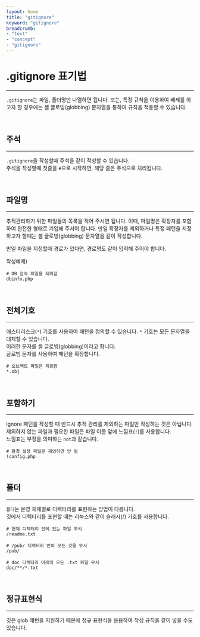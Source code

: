 ```yaml
---
layout: home
title: "gitignore"
keyword: "gitignore"
breadcrumb:
- "text"
- "concept"
- "gitignore"
---
```


# .gitignore 표기법
---
`.gitignore`는 파일, 폴더명만 나열하면 됩니다. 
또는, 특정 규칙을 이용하여 배제를 하고자 할 경우에는 셸 글로빙(globbing) 문자열을 통하여 규칙을 적용할 수 있습니다.  

<br>

## 주석
---
`.gitignore`을 작성할때 주석을 같이 작성할 수 있습니다.  
주석을 작성할때 첫줄을 `#`으로 시작하면, 해당 줄은 주석으로 처리됩니다.  

<br>

## 파일명
---
추적관리하기 위한 파일들의 목록을 적어 주시면 됩니다. 이때, 파일명은 확장자를 포함하여 완전한 형태로 기입해 주셔야 합니다. 
만일 확장자를 제외하거나 특정 패턴을 지정하고자 할때는 셸 글로빙(globbing) 문자열을 같이 작성합니다.  

만일 파일을 지정할때 경로가 있다면, 경로명도 같이 입력해 주어야 합니다.

작성예제)
```
# DB 접속 파일을 제외함
dbinfo.php
```

<br>

## 전체기호
---
애스터리스크(`*`) 기호를 사용하여 패턴을 정의할 수 있습니다. `*` 기호는 모든 문자열을 대체할 수 있습니다.  
이러한 문자를 셸 글로빙(globbing)이라고 합니다.  
글로빙 문자를 사용하여 패턴을 확장합니다.  

```
# 오브젝트 파일은 제외함
*.obj
```

<br>

## 포함하기
---
ignore 패턴을 작성할 때 반드시 추적 관리를 제외하는 파일만 작성하는 것은 아닙니다.  
제외하지 않는 파일과 필요한 파일은 파일 이름 앞에 느낌표(`!`)를 사용합니다.  
느낌표는 부정을 의미하는 `not`과 같습니다.  

```
# 환경 설정 파일은 제외하면 안 됨
!config.php
```

<br>

## 폴더
---
`폴더`는 운영 체제별로 디렉터리를 표현하는 방법이 다릅니다.  
깃에서 디렉터리를 표현할 때는 리눅스와 같이 슬래시(/) 기호를 사용합니다.  

```
# 현재 디렉터리 안에 있는 파일 무시
/readme.txt

# /pub/ 디렉터리 안의 모든 것을 무시
/pub/

# doc 디렉터리 아래의 모든 .txt 파일 무시
doc/**/*.txt
```

<br>

## 정규표현식
---
깃은 glob 패턴을 지원하기 때문에 정규 표현식을 응용하여 작성 규칙을 같이 넣을 수도 있습니다.  

<br>